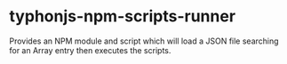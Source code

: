 # typhonjs-npm-scripts-runner
Provides an NPM module and script which will load a JSON file searching for an Array entry then executes the scripts. 
